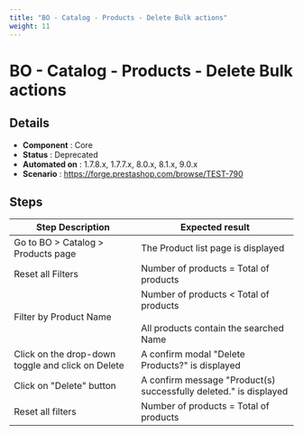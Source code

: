```yaml
---
title: "BO - Catalog - Products - Delete Bulk actions"
weight: 11
---
```


# BO - Catalog - Products - Delete Bulk actions
## Details
* **Component** : Core
* **Status** : Deprecated
* **Automated on** : 1.7.8.x, 1.7.7.x, 8.0.x, 8.1.x, 9.0.x
* **Scenario** : https://forge.prestashop.com/browse/TEST-790

## Steps
| Step Description | Expected result |
| ----- | ----- |
| Go to BO > Catalog > Products page | The Product list page is displayed |
| Reset all Filters | Number of products = Total of products |
| Filter by Product Name | Number of products < Total of products<br> <br>All products contain the searched Name |
| Click on the drop-down toggle and click on Delete | A confirm modal "Delete Products?" is displayed |
| Click on "Delete" button | A confirm message "Product(s) successfully deleted." is displayed |
| Reset all filters | Number of products = Total of products |